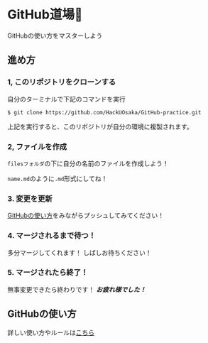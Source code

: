 # GitHub道場🥋
GitHubの使い方をマスターしよう

## 進め方
### 1, このリポジトリをクローンする 
自分のターミナルで下記のコマンドを実行

```
$ git clone https://github.com/HackUOsaka/GitHub-practice.git
```

上記を実行すると、このリポジトリが自分の環境に複製されます。

### 2, ファイルを作成
`filesフォルダ`の下に自分の名前のファイルを作成しよう！

`name.md`のように`.md`形式にしてね！

### 3. 変更を更新
[GitHubの使い方](https://github.com/HackUOsaka/.github/blob/main/.github/README.md)をみながらプッシュしてみてください！

### 4. マージされるまで待つ！
多分マージしてくれます！ しばしお待ちください！

### 5. マージされたら終了！
無事変更できたら終わりです！ ***お疲れ様でした！***

## GitHubの使い方
詳しい使い方やルールは[こちら](https://github.com/HackUOsaka/.github/blob/main/.github/README.md)
